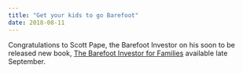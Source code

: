 ```yaml
---
title: "Get your kids to go Barefoot"
date: 2018-08-11
---
```


Congratulations to Scott Pape, the Barefoot Investor on his soon to be released new book, 
[The Barefoot Investor for Families](https://www.dymocks.com.au/book/the-barefoot-investor-for-families-the-only-kids-money-guide-youll-ever-need-by-scott-pape-9781460756874/#.W26GVOiuY1J) available late September.

<!-- more -->